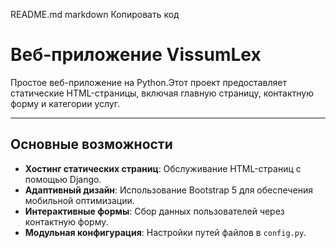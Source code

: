 
README.md
markdown
Копировать код
# Веб-приложение VissumLex

Простое веб-приложение на Python.Этот проект предоставляет статические HTML-страницы, включая главную страницу, контактную форму и категории услуг.

---

## Основные возможности

- **Хостинг статических страниц**: Обслуживание HTML-страниц с помощью Django.
- **Адаптивный дизайн**: Использование Bootstrap 5 для обеспечения мобильной оптимизации.
- **Интерактивные формы**: Сбор данных пользователей через контактную форму.
- **Модульная конфигурация**: Настройки путей файлов в `config.py`.